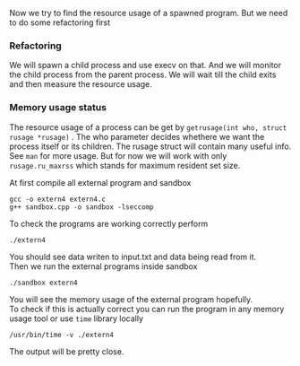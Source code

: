 
Now we try to find the resource usage of a spawned program. But we need to do some refactoring first

### Refactoring 
We will spawn a child process and use execv on that. And we will monitor the child process from the parent process. We will wait till the child exits and then measure the resource usage. 

### Memory usage status
The resource usage of a process can be get by `getrusage(int who, struct rusage *rusage)` . The who parameter decides whethere we want the process itself or its children. The rusage struct will contain many useful info. See `man` for more usage. But for now we will work with only `rusage.ru_maxrss` which stands for maximum resident set size.



At first compile all external program and sandbox
```
gcc -o extern4 extern4.c
g++ sandbox.cpp -o sandbox -lseccomp
```
To check the programs are working correctly perform
```
./extern4
```
You should see data writen to input.txt and data being read from it. \
Then we run the external programs inside sandbox
```
./sandbox extern4
```
You will see the memory usage of the external program hopefully. \
To check if this is actually correct you can run the program in any memory usage tool or use `time` library locally
```
/usr/bin/time -v ./extern4
```

The output will be pretty close.